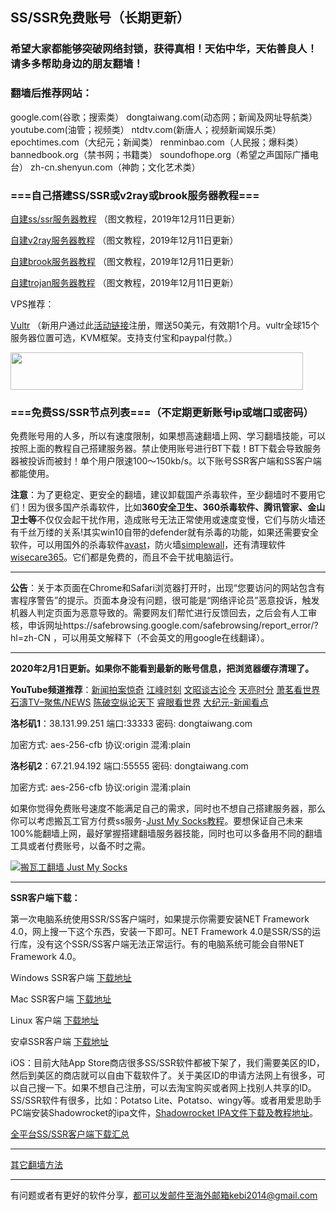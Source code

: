 ## SS/SSR免费账号（长期更新）

### 希望大家都能够突破网络封锁，获得真相！天佑中华，天佑善良人！请多多帮助身边的朋友翻墙！

### 翻墙后推荐网站：

google.com(谷歌；搜索类） dongtaiwang.com(动态网；新闻及网址导航类）  youtube.com(油管；视频类）  ntdtv.com(新唐人；视频新闻娱乐类）    epochtimes.com（大纪元；新闻类）  renminbao.com（人民报；爆料类） bannedbook.org（禁书网；书籍类）   soundofhope.org（希望之声国际广播电台）
    zh-cn.shenyun.com（神韵；文化艺术类）



### ===自己搭建SS/SSR或v2ray或brook服务器教程===

[自建ss/ssr服务器教程](https://github.com/Alvin9999/new-pac/wiki/%E8%87%AA%E5%BB%BAss%E6%9C%8D%E5%8A%A1%E5%99%A8%E6%95%99%E7%A8%8B) （图文教程，2019年12月11日更新）

[自建v2ray服务器教程](https://github.com/Alvin9999/new-pac/wiki/%E8%87%AA%E5%BB%BAv2ray%E6%9C%8D%E5%8A%A1%E5%99%A8%E6%95%99%E7%A8%8B) （图文教程，2019年12月11日更新）

[自建brook服务器教程](https://github.com/Alvin9999/new-pac/wiki/%E8%87%AA%E5%BB%BAbrook%E6%9C%8D%E5%8A%A1%E5%99%A8%E6%95%99%E7%A8%8B) （图文教程，2019年12月11日更新）

[自建trojan服务器教程](https://github.com/Alvin9999/new-pac/wiki/%E8%87%AA%E5%BB%BAtrojan%E6%9C%8D%E5%8A%A1%E5%99%A8%E6%95%99%E7%A8%8B) （图文教程，2019年12月11日更新）

VPS推荐：

[Vultr](https://www.vultr.com/?ref=7777564-4F) （新用户通过此[活动链接](https://www.vultr.com/?ref=7777564-4F)注册，赠送50美元，有效期1个月。vultr全球15个服务器位置可选，KVM框架。支持支付宝和paypal付款。）

<a href="https://www.vultr.com/?ref=7777564-4F"><img src="https://www.vultr.com/media/banner_2.png" width="468" height="60"></a>

### ===免费SS/SSR节点列表===（不定期更新账号ip或端口或密码）

免费账号用的人多，所以有速度限制，如果想高速翻墙上网、学习翻墙技能，可以按照上面的教程自己搭建服务器。禁止使用账号进行BT下载！BT下载会导致服务器被投诉而被封！单个用户限速100～150kb/s。以下账号SSR客户端和SS客户端都能使用。

**注意**：为了更稳定、更安全的翻墙，建议卸载国产杀毒软件，至少翻墙时不要用它们！因为很多国产杀毒软件，比如**360安全卫生、360杀毒软件、腾讯管家、金山卫士等**不仅仅会起干扰作用，造成账号无法正常使用或速度变慢，它们与防火墙还有千丝万缕的关系!其实win10自带的defender就有杀毒的功能，如果还需要安全软件，可以用国外的杀毒软件[avast](http://files.avast.com/iavs9x/avast_free_antivirus_setup_offline.exe)，防火墙[simplewall](https://github.com/henrypp/simplewall/releases/download/v.2.3.4/simplewall-2.3.4-setup.exe)，还有清理软件[wisecare365](http://downloads.wisecleaner.com/soft/WiseCare365.exe)。它们都是免费的，而且不会干扰电脑运行。

***

**公告**：关于本页面在Chrome和Safari浏览器打开时，出现“您要访问的网站包含有害程序警告”的提示。页面本身没有问题，很可能是“网络评论员”恶意投诉，触发机器人判定页面为恶意导致的。需要网友们帮忙进行反馈回去，之后会有人工审核，申诉网址https://safebrowsing.google.com/safebrowsing/report_error/?hl=zh-CN ，可以用英文解释下（不会英文的用google在线翻译）。

***

**2020年2月1日更新。如果你不能看到最新的账号信息，把浏览器缓存清理了。**

**YouTube频道推荐**：[新闻拍案惊奇](https://www.youtube.com/user/NTDEducation/videos) [江峰时刻](https://www.youtube.com/channel/UCa6ERCDt3GzkvLye32ar89w/videos) [文昭谈古论今](https://www.youtube.com/channel/UCtAIPjABiQD3qjlEl1T5VpA/featured)  [天亮时分](https://www.youtube.com/channel/UCjvjNeHndz4PGs9JXhzdHqw/videos)  [萧茗看世界](https://www.youtube.com/channel/UC6HcLCrHusY7qLwsWGzfXnw) 
[石濤TV–聚焦/NEWS](https://www.youtube.com/channel/UC6zxZTv5ZbMmEg5GqBmXAUQ/videos)  [陈破空纵论天下](https://www.youtube.com/channel/UCwb7avxK-L5vPjMC1ZIGayw/videos) [睿眼看世界](https://www.youtube.com/channel/UCcWBxfaO69GPOFHSArNET2Q/videos) [大纪元-新闻看点](https://www.youtube.com/channel/UCPMqbkR35zZV1ysWGXJPW-w/videos)

**洛杉矶1**：38.131.99.251      端口:33333          密码: dongtaiwang.com

加密方式: aes-256-cfb          协议:origin         混淆:plain


**洛杉矶2**：67.21.94.192       端口:55555          密码: dongtaiwang.com

加密方式: aes-256-cfb          协议:origin         混淆:plain

如果你觉得免费账号速度不能满足自己的需求，同时也不想自己搭建服务器，那么你可以考虑搬瓦工官方付费ss服务-[Just My Socks教程](https://github.com/Alvin9999/new-pac/wiki/Just-My-Socks)。要想保证自己未来100%能翻墙上网，最好掌握搭建翻墙服务器技能，同时也可以多备用不同的翻墙工具或者付费账号，以备不时之需。

<a href="https://github.com/Alvin9999/new-pac/wiki/Just-My-Socks"><img src="https://raw.githubusercontent.com/killgcd/justmysocks/master/images/bwgss.jpg" alt="搬瓦工翻墙 Just My Socks"></a>

***


**SSR客户端下载：**

第一次电脑系统使用SSR/SS客户端时，如果提示你需要安装NET Framework 4.0，网上搜一下这个东西，安装一下即可。NET Framework 4.0是SSR/SS的运行库，没有这个SSR/SS客户端无法正常运行。有的电脑系统可能会自带NET Framework 4.0。

Windows SSR客户端 [下载地址](https://github.com/shadowsocksr-backup/shadowsocksr-csharp/releases) 

Mac SSR客户端 [下载地址](https://github.com/shadowsocksr-backup/ShadowsocksX-NG/releases) 

Linux 客户端 [下载地址](http://www.mediafire.com/folder/xag0zy318a5tt/Linux) 

安卓SSR客户端 [下载地址](https://github.com/shadowsocksr-backup/shadowsocksr-android/releases/download/3.4.0.8/shadowsocksr-release.apk) 

iOS：目前大陆App Store商店很多SS/SSR软件都被下架了，我们需要美区的ID，然后到美区的商店就可以自由下载软件了。关于美区ID的申请方法网上有很多，可以自己搜一下。如果不想自己注册，可以去淘宝购买或者网上找别人共享的ID。SS/SSR软件有很多，比如：Potatso Lite、Potatso、wingy等。或者用爱思助手PC端安装Shadowrocket的ipa文件，[Shadowrocket IPA文件下载及教程地址](https://github.com/gfw-breaker/guides/wiki/iPhone%E4%BD%BF%E7%94%A8Shadowsocks%E7%BF%BB%E5%A2%99)。

[全平台SS/SSR客户端下载汇总](http://www.mediafire.com/folder/sfqz8bmodqdx5/shadowsocks相关客户端)

***

[其它翻墙方法](https://github.com/Alvin9999/new-pac/wiki/)

***

有问题或者有更好的软件分享，都可以发邮件至海外邮箱kebi2014@gmail.com